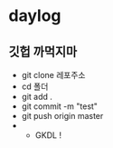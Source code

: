 # daylog

## 깃헙 까먹지마
- git clone 레포주소
- cd 폴더
- git add .
- git commit -m "test"
- git push origin master
- - GKDL !
